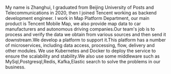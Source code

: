 My name is Zhanghui, I graduated from Beijing University of Posts and Telecommunications in 2020, then I joined Tencent
working as backend development engineer.
I work in Map Platform Department, our main product is Tencent Mobile Map, we also provide map data to car 
manufacturers and autonomous driving companies.Our team's job is to process and verify the data we obtain from 
various sources and then send it downstream.We develop a platform to support it.This platform has a number of 
microservices, including data access, processing, flow, delivery and other modules. We use Kubernetes and Docker to
deploy the service to ensure the scalability and stability.We also use some middleware such as MySql,Postgresql,Redis,
Kafka,Elastic search to solve the problems in our business.     